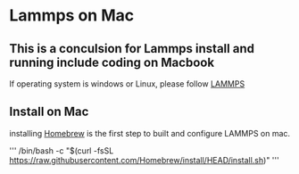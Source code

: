 # Lammps on Mac
This is a conculsion for Lammps install and running include coding on Macbook
---
If operating system is windows or Linux, please follow [LAMMPS](https://docs.lammps.org/Install_mac.html)

## Install on Mac
installing [Homebrew](https://brew.sh/) is the first step to built and configure LAMMPS on mac.

'''
/bin/bash -c "$(curl -fsSL https://raw.githubusercontent.com/Homebrew/install/HEAD/install.sh)" 
'''
